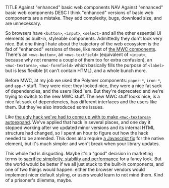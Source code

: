 TITLE Against "enhanced" basic web components
NAV Against "enhanced" basic web components
DESC I think "enhanced" versions of basic web components are a mistake. They add complexity, bugs, download size, and are unnecessary.

So browsers have `<button>`, `<input>`, `<select>` and all the other essential UI elements as built-in, styleable components. Admittedly they don't look very nice. But one thing I hate about the trajectory of the web ecosystem is the fad of "enhanced" versions of these, like most of [the MWC components](https://github.com/material-components/material-components-web-components/). There's an `<mwc-button>`, an `<mwc-textfield>` (equivalent of `<input>`, because why not rename a couple of them too for extra confusion), an `<mwc-textarea>`, `<mwc-formfield>` which basically fills the purpose of `<label>` but is less flexible (it can't contain HTML), and a whole bunch more.

Before MWC, at my job we used the Polymer components: `paper-*`, `iron-*`, and `app-*` stuff. They were nice: they looked nice, they were a nice fat sack of dependencies, and the users liked 'em. But they're deprecated and we're trying to switch to the new MWC stuff. The new MWC stuff looks nice, is a nice fat sack of dependencies, has different interfaces and the users like them. But they've also introduced some issues.

Like [the ugly hack we've had to come up with to make `<mwc-textarea>` autoexpand](https://github.com/material-components/material-components-web-components/issues/455#issuecomment-574330528). We've applied that hack in several places, and one day it stopped working after we updated minor versions and its internal HTML structure had changed, so I spent an hour to figure out how the hack needed to be amended. This does also require [a Javascript fix](https://github.com/yujiri8/yujiri.xyz/tree/master/js/src/util.js) for the native element, but it's much simpler and won't break when your library updates.

This whole fad is disgusting. Maybe it's a "good" decision in marketing terms to [sacrifice simplicity, stability and performance](https://yujiri.xyz/software/features) for a fancy look. But the world would be better if we all just stuck to the built-in components, and one of two things would happen: either the browser vendors would implement nicer default styling, or users would learn to not mind them. Kind of a prisoner's dilemma, maybe.
